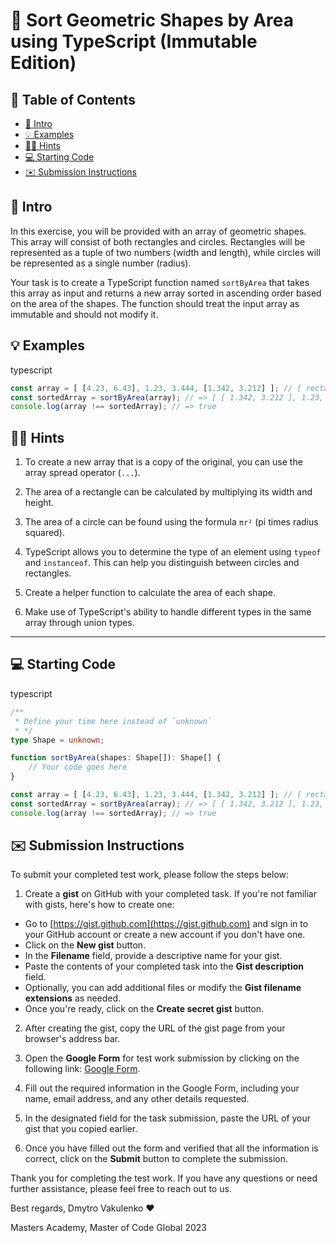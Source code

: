 # 📐 Sort Geometric Shapes by Area using TypeScript (Immutable Edition)

## 📖 Table of Contents

  - [📜 Intro](#-intro)
  - [💡 Examples](#-examples)
  - [🕵️‍♀️ Hints](#️️-hints)
  - [💻 Starting Code](#-starting-code)
  - [✉️ Submission Instructions](#️-submission-instructions)

## 📜 Intro

In this exercise, you will be provided with an array of geometric shapes. This array will consist of both rectangles and circles. Rectangles will be represented as a tuple of two numbers (width and length), while circles will be represented as a single number (radius).

Your task is to create a TypeScript function named `sortByArea` that takes this array as input and returns a new array sorted in ascending order based on the area of the shapes. The function should treat the input array as immutable and should not modify it.

## 💡 Examples

typescript

```typescript
const array = [ [4.23, 6.43], 1.23, 3.444, [1.342, 3.212] ]; // [ rectangle, circle, circle, rectangle ]
const sortedArray = sortByArea(array); // => [ [ 1.342, 3.212 ], 1.23, [ 4.23, 6.43 ], 3.444 ]
console.log(array !== sortedArray); // => true
```

## 🕵️‍♀️ Hints

1.  To create a new array that is a copy of the original, you can use the array spread operator (`...`).

2.  The area of a rectangle can be calculated by multiplying its width and height.

3.  The area of a circle can be found using the formula `πr²` (pi times radius squared).

4.  TypeScript allows you to determine the type of an element using `typeof` and `instanceof`. This can help you distinguish between circles and rectangles.

5.  Create a helper function to calculate the area of each shape.

6.  Make use of TypeScript's ability to handle different types in the same array through union types.


---

## 💻 Starting Code

typescript

```typescript
/**
 * Define your time here instead of `unknown`
 * */
type Shape = unknown;

function sortByArea(shapes: Shape[]): Shape[] {
    // Your code goes here
}

const array = [ [4.23, 6.43], 1.23, 3.444, [1.342, 3.212] ]; // [ rectangle, circle, circle, rectangle ]
const sortedArray = sortByArea(array); // => [ [ 1.342, 3.212 ], 1.23, [ 4.23, 6.43 ], 3.444 ]
console.log(array !== sortedArray); // => true
```

## ✉️ Submission Instructions

To submit your completed test work, please follow the steps below:

1. Create a **gist** on GitHub with your completed task. If you're not familiar with gists, here's how to create one:
  - Go to [https://gist.github.com](https://gist.github.com) and sign in to your GitHub account or create a new account if you don't have one.
  - Click on the **New gist** button.
  - In the **Filename** field, provide a descriptive name for your gist.
  - Paste the contents of your completed task into the **Gist description** field.
  - Optionally, you can add additional files or modify the **Gist filename extensions** as needed.
  - Once you're ready, click on the **Create secret gist** button.

2. After creating the gist, copy the URL of the gist page from your browser's address bar.

3. Open the **Google Form** for test work submission by clicking on the following link: [Google Form](https://docs.google.com/forms/d/e/1FAIpQLSfxswHl5hr61PN1hd0w_RNbzDXfuin_NjLeb92TXDLRVb8Y7A/viewform?fbclid=PAAaZ2LgH4N3ltCEKLkgdMRwd9OGTX5MtzhDQqidcX5TLOdK-VhpsZfIKQaOQ).

4. Fill out the required information in the Google Form, including your name, email address, and any other details requested.

5. In the designated field for the task submission, paste the URL of your gist that you copied earlier.

6. Once you have filled out the form and verified that all the information is correct, click on the **Submit** button to complete the submission.

Thank you for completing the test work. If you have any questions or need further assistance, please feel free to reach out to us.

Best regards, Dmytro Vakulenko ❤️

Masters Academy, Master of Code Global 2023
